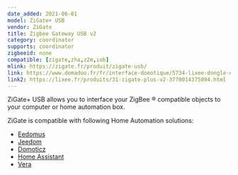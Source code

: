 ```yaml
---
date_added: 2021-06-01
model: ZiGate+ USB
vendor: ZiGate
title: Zigbee Gateway USB v2
category: coordinator
supports: coordinator
zigbeeid: none
compatible: [zigate,zha,z2m,iob]
mlink: https://zigate.fr/produit/zigate-usb/
link: https://www.domadoo.fr/fr/interface-domotique/5734-lixee-dongle-usb-zigbee-zigate-v2-compatible-jeedom-eedomus-domoticz-3770014375094.html
link2: https://lixee.fr/produits/31-zigate-plus-v2-3770014375094.html
---
```

ZiGate+ USB allows you to interface your ZigBee ® compatible objects to your computer or home automation box.

ZiGate is compatible with following Home Automation solutions:
* [Eedomus](https://doc.eedomus.com/view/Eedomus_et_Zigate)
* [Jeedom](https://github.com/doudz/zigate)
* [Domoticz](https://www.domoticz.com/wiki/Zigate)
* [Home Assistant](https://community.home-assistant.io/search?q=zigate)
* [Vera](https://github.com/vosmont/Vera-Plugin-ZiGateGateway)
